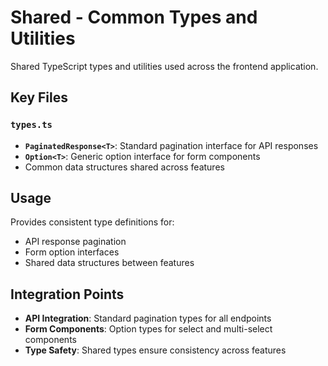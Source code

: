 # Shared - Common Types and Utilities

Shared TypeScript types and utilities used across the frontend application.

## Key Files

### `types.ts`

- **`PaginatedResponse<T>`**: Standard pagination interface for API responses
- **`Option<T>`**: Generic option interface for form components
- Common data structures shared across features

## Usage

Provides consistent type definitions for:

- API response pagination
- Form option interfaces
- Shared data structures between features

## Integration Points

- **API Integration**: Standard pagination types for all endpoints
- **Form Components**: Option types for select and multi-select components
- **Type Safety**: Shared types ensure consistency across features
